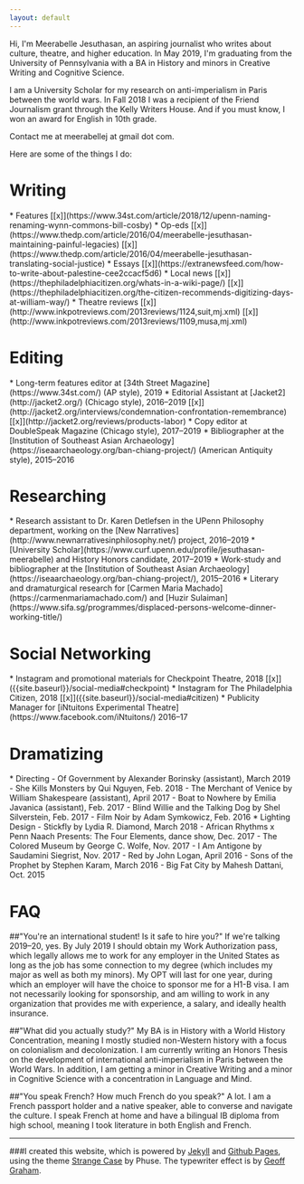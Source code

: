 ```yaml
---
layout: default
---
```

Hi, I'm Meerabelle Jesuthasan, an aspiring journalist who writes about culture, theatre, and higher education. In May 2019, I'm graduating from the University of Pennsylvania with a BA in History and minors in Creative Writing and Cognitive Science.

I am a University Scholar for my research on anti-imperialism in Paris between the world wars. In Fall 2018 I was a recipient of the Friend Journalism grant through the Kelly Writers House. And if you must know, I won an award for English in 10th grade.

Contact me at meerabellej at gmail dot com.

Here are some of the things I do:

<h1 id="writing"> Writing </h1>
* Features [[x]](https://www.34st.com/article/2018/12/upenn-naming-renaming-wynn-commons-bill-cosby)
* Op-eds [[x]](https://www.thedp.com/article/2016/04/meerabelle-jesuthasan-maintaining-painful-legacies) [[x]](https://www.thedp.com/article/2016/04/meerabelle-jesuthasan-translating-social-justice)
* Essays [[x]](https://extranewsfeed.com/how-to-write-about-palestine-cee2ccacf5d6)
* Local news [[x]](https://thephiladelphiacitizen.org/whats-in-a-wiki-page/) [[x]](https://thephiladelphiacitizen.org/the-citizen-recommends-digitizing-days-at-william-way/)
* Theatre reviews [[x]](http://www.inkpotreviews.com/2013reviews/1124,suit,mj.xml) [[x]](http://www.inkpotreviews.com/2013reviews/1109,musa,mj.xml)

<h1 id="editing"> Editing </h1>
* Long-term features editor at [34th Street Magazine](https://www.34st.com/) (AP style), 2019
* Editorial Assistant at [Jacket2](http://jacket2.org/) (Chicago style), 2016–2019 [[x]](http://jacket2.org/interviews/condemnation-confrontation-remembrance) [[x]](http://jacket2.org/reviews/products-labor)
* Copy editor at DoubleSpeak Magazine (Chicago style), 2017–2019
* Bibliographer at the [Institution of Southeast Asian Archaeology](https://iseaarchaeology.org/ban-chiang-project/) (American Antiquity style), 2015–2016

<h1 id="researching"> Researching </h1>
* Research assistant to Dr. Karen Detlefsen in the UPenn Philosophy department, working on the [New Narratives](http://www.newnarrativesinphilosophy.net/) project, 2016–2019
* [University Scholar](https://www.curf.upenn.edu/profile/jesuthasan-meerabelle) and History Honors candidate, 2017–2019
* Work-study and bibliographer at the [Institution of Southeast Asian Archaeology](https://iseaarchaeology.org/ban-chiang-project/), 2015–2016
* Literary and dramaturgical research for [Carmen Maria Machado](https://carmenmariamachado.com/) and [Huzir Sulaiman](https://www.sifa.sg/programmes/displaced-persons-welcome-dinner-working-title/)

<h1 id="social-networking"> Social Networking </h1>
* Instagram and promotional materials for Checkpoint Theatre, 2018 [[x]]({{site.baseurl}}/social-media#checkpoint)
* Instagram for The Philadelphia Citizen, 2018 [[x]]({{site.baseurl}}/social-media#citizen)
* Publicity Manager for [iNtuitons Experimental Theatre](https://www.facebook.com/iNtuitons/) 2016–17

<h1 id="dramatizing"> Dramatizing </h1>
* Directing
  - Of Government by Alexander Borinsky (assistant), March 2019
  - She Kills Monsters by Qui Nguyen, Feb. 2018
  - The Merchant of Venice by William Shakespeare (assistant), April 2017
  - Boat to Nowhere by Emilia Javanica (assistant), Feb. 2017
  - Blind Willie and the Talking Dog by Shel Silverstein, Feb. 2017
  - Film Noir by Adam Symkowicz, Feb. 2016
* Lighting Design
  - Stickfly by Lydia R. Diamond, March 2018
  - African Rhythms x Penn Naach Presents: The Four Elements, dance show, Dec. 2017
  - The Colored Museum by George C. Wolfe, Nov. 2017
  - I Am Antigone by Saudamini Siegrist, Nov. 2017
  - Red by John Logan, April 2016
  - Sons of the Prophet by Stephen Karam, March 2016
  - Big Fat City by Mahesh Dattani, Oct. 2015

<h1 id="faq"> FAQ </h1>
##"You're an international student! Is it safe to hire you?"
If we're talking 2019–20, yes. By July 2019 I should obtain my Work Authorization pass, which legally allows me to work for any employer in the United States as long as the job has some connection to my degree (which includes my major as well as both my minors). My OPT will last for one year, during which an employer will have the choice to sponsor me for a H1-B visa. I am not necessarily looking for sponsorship, and am willing to work in any organization that provides me with experience, a salary, and ideally health insurance.

##"What did you actually study?"
My BA is in History with a World History Concentration, meaning I mostly studied non-Western history with a focus on colonialism and decolonization. I am currently writing an Honors Thesis on the development of international anti-imperialism in Paris between the World Wars. In addition, I am getting a minor in Creative Writing and a minor in Cognitive Science with a concentration in Language and Mind.

##"You speak French? How much French do you speak?"
A lot. I am a French passport holder and a native speaker, able to converse and navigate the culture. I speak French at home and have a bilingual IB diploma from high school, meaning I took literature in both English and French.

***

###I created this website, which is powered by [Jekyll](https://jekyllrb.com/) and  [Github Pages](https://pages.github.com/), using the theme [Strange Case](http://themes.jekyllrc.org/strangecase/) by Phuse. The typewriter effect is by [Geoff Graham](https://css-tricks.com/author/geoffgraham/).
